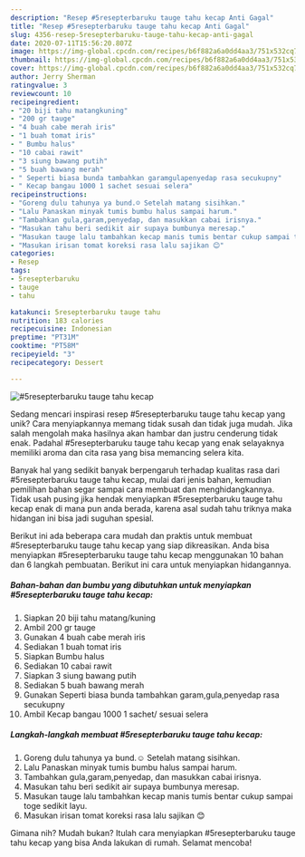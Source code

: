 ```yaml
---
description: "Resep #5resepterbaruku tauge tahu kecap Anti Gagal"
title: "Resep #5resepterbaruku tauge tahu kecap Anti Gagal"
slug: 4356-resep-5resepterbaruku-tauge-tahu-kecap-anti-gagal
date: 2020-07-11T15:56:20.807Z
image: https://img-global.cpcdn.com/recipes/b6f882a6a0dd4aa3/751x532cq70/5resepterbaruku-tauge-tahu-kecap-foto-resep-utama.jpg
thumbnail: https://img-global.cpcdn.com/recipes/b6f882a6a0dd4aa3/751x532cq70/5resepterbaruku-tauge-tahu-kecap-foto-resep-utama.jpg
cover: https://img-global.cpcdn.com/recipes/b6f882a6a0dd4aa3/751x532cq70/5resepterbaruku-tauge-tahu-kecap-foto-resep-utama.jpg
author: Jerry Sherman
ratingvalue: 3
reviewcount: 10
recipeingredient:
- "20 biji tahu matangkuning"
- "200 gr tauge"
- "4 buah cabe merah iris"
- "1 buah tomat iris"
- " Bumbu halus"
- "10 cabai rawit"
- "3 siung bawang putih"
- "5 buah bawang merah"
- " Seperti biasa bunda tambahkan garamgulapenyedap rasa secukupny"
- " Kecap bangau 1000 1 sachet sesuai selera"
recipeinstructions:
- "Goreng dulu tahunya ya bund.☺️ Setelah matang sisihkan."
- "Lalu Panaskan minyak tumis bumbu halus sampai harum."
- "Tambahkan gula,garam,penyedap, dan masukkan cabai irisnya."
- "Masukan tahu beri sedikit air supaya bumbunya meresap."
- "Masukan tauge lalu tambahkan kecap manis tumis bentar cukup sampai toge sedikit layu."
- "Masukan irisan tomat koreksi rasa lalu sajikan 😊"
categories:
- Resep
tags:
- 5resepterbaruku
- tauge
- tahu

katakunci: 5resepterbaruku tauge tahu 
nutrition: 183 calories
recipecuisine: Indonesian
preptime: "PT31M"
cooktime: "PT58M"
recipeyield: "3"
recipecategory: Dessert

---
```



![#5resepterbaruku tauge tahu kecap](https://img-global.cpcdn.com/recipes/b6f882a6a0dd4aa3/751x532cq70/5resepterbaruku-tauge-tahu-kecap-foto-resep-utama.jpg)

Sedang mencari inspirasi resep #5resepterbaruku tauge tahu kecap yang unik? Cara menyiapkannya memang tidak susah dan tidak juga mudah. Jika salah mengolah maka hasilnya akan hambar dan justru cenderung tidak enak. Padahal #5resepterbaruku tauge tahu kecap yang enak selayaknya memiliki aroma dan cita rasa yang bisa memancing selera kita.



Banyak hal yang sedikit banyak berpengaruh terhadap kualitas rasa dari #5resepterbaruku tauge tahu kecap, mulai dari jenis bahan, kemudian pemilihan bahan segar sampai cara membuat dan menghidangkannya. Tidak usah pusing jika hendak menyiapkan #5resepterbaruku tauge tahu kecap enak di mana pun anda berada, karena asal sudah tahu triknya maka hidangan ini bisa jadi suguhan spesial.


Berikut ini ada beberapa cara mudah dan praktis untuk membuat #5resepterbaruku tauge tahu kecap yang siap dikreasikan. Anda bisa menyiapkan #5resepterbaruku tauge tahu kecap menggunakan 10 bahan dan 6 langkah pembuatan. Berikut ini cara untuk menyiapkan hidangannya.

<!--inarticleads1-->

##### Bahan-bahan dan bumbu yang dibutuhkan untuk menyiapkan #5resepterbaruku tauge tahu kecap:

1. Siapkan 20 biji tahu matang/kuning
1. Ambil 200 gr tauge
1. Gunakan 4 buah cabe merah iris
1. Sediakan 1 buah tomat iris
1. Siapkan  Bumbu halus
1. Sediakan 10 cabai rawit
1. Siapkan 3 siung bawang putih
1. Sediakan 5 buah bawang merah
1. Gunakan  Seperti biasa bunda tambahkan garam,gula,penyedap rasa secukupny
1. Ambil  Kecap bangau 1000 1 sachet/ sesuai selera




<!--inarticleads2-->

##### Langkah-langkah membuat #5resepterbaruku tauge tahu kecap:

1. Goreng dulu tahunya ya bund.☺️ Setelah matang sisihkan.
1. Lalu Panaskan minyak tumis bumbu halus sampai harum.
1. Tambahkan gula,garam,penyedap, dan masukkan cabai irisnya.
1. Masukan tahu beri sedikit air supaya bumbunya meresap.
1. Masukan tauge lalu tambahkan kecap manis tumis bentar cukup sampai toge sedikit layu.
1. Masukan irisan tomat koreksi rasa lalu sajikan 😊




Gimana nih? Mudah bukan? Itulah cara menyiapkan #5resepterbaruku tauge tahu kecap yang bisa Anda lakukan di rumah. Selamat mencoba!
